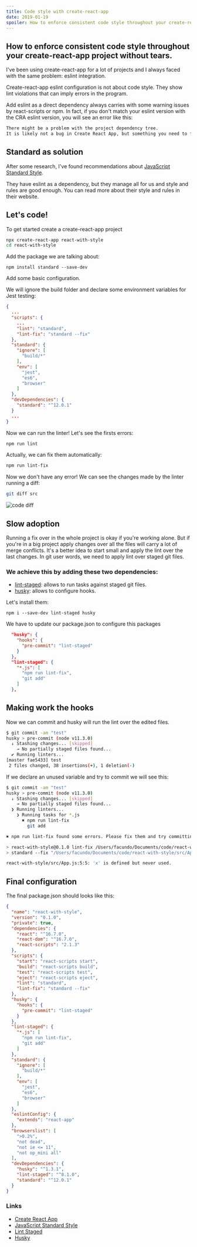 ```yaml
---
title: Code style with create-react-app
date: 2019-01-19
spoiler: How to enforce consistent code style throughout your create-react-app project without tears.
---
```


## How to enforce consistent code style throughout your create-react-app project without tears.

I've been using create-react-app for a lot of projects and I always faced with the same problem: eslint integration.

Create-react-app eslint configuration is not about code style. They show lint violations that can imply errors in the program.

Add eslint as a direct dependency always carries with some warning issues by react-scripts or npm.
In fact, if you don't match your eslint version with the CRA eslint version, you will see an error like this:

```bash
There might be a problem with the project dependency tree.
It is likely not a bug in Create React App, but something you need to fix locally.
```

## Standard as solution

After some research, I've found recommendations about [JavaScript Standard Style](https://standardjs.com/).

They have eslint as a dependency, but they manage all for us and style and rules are good enough.
You can read more about their style and rules in their website.


## Let's code!

To get started create a create-react-app project
```bash
npx create-react-app react-with-style
cd react-with-style
```

Add the package we are talking about:
```
npm install standard --save-dev

```

Add some basic configuration.

We will ignore the build folder and declare some environment variables for Jest testing:
```json
{
  ...
  "scripts": {
    ...
    "lint": "standard",
    "lint-fix": "standard --fix"
  },
  "standard": {
    "ignore": [
      "build/*"
    ],
    "env": [
      "jest",
      "es6",
      "browser"
    ]
  },
  "devDependencies": {
    "standard": "^12.0.1"
  }
  ...
}
```

Now we can run the linter! Let's see the firsts errors:
```bash
npm run lint
```

Actually, we can fix them automatically:
```bash
npm run lint-fix
```

Now we don't have any error! We can see the changes made by the linter running a diff:

```bash
git diff src
```
![code diff](./img/diff.png)


## Slow adoption

Running a fix over in the whole project is okay if you're working alone. But if you're in a big project apply changes over all the files will carry a lot of merge conflicts.
It's a better idea to start small and apply the lint over the last changes.
In git user words, we need to apply lint over staged git files.

### We achieve this by adding these two dependencies:

- [lint-staged](https://github.com/okonet/lint-staged): allows to run tasks against staged git files.
- [husky](https://github.com/typicode/husky): allows to configure hooks.

Let's install them:
```
npm i --save-dev lint-staged husky
```

We have to update our package.json to configure this packages

```json
  "husky": {
    "hooks": {
      "pre-commit": "lint-staged"
    }
  },
  "lint-staged": {
    "*.js": [
      "npm run lint-fix",
      "git add"
    ]
  },
```

## Making work the hooks

Now we can commit and husky will run the lint over the edited files.

```bash
$ git commit -am "test"                                                                                                    [18:52:02]
husky > pre-commit (node v11.3.0)
  ↓ Stashing changes... [skipped]
    → No partially staged files found...
  ✔ Running linters...
[master fae5433] test
 2 files changed, 38 insertions(+), 1 deletion(-)
```

If we declare an unused variable and try to commit we will see this:

```bash
$ git commit -am "test"                                                                                                    [18:53:49]
husky > pre-commit (node v11.3.0)
  ↓ Stashing changes... [skipped]
    → No partially staged files found...
  ❯ Running linters...
    ❯ Running tasks for *.js
      ✖ npm run lint-fix
        git add

✖ npm run lint-fix found some errors. Please fix them and try committing again.

> react-with-style@0.1.0 lint-fix /Users/facundo/Documents/code/react-with-style
> standard --fix "/Users/facundo/Documents/code/react-with-style/src/App.js"

react-with-style/src/App.js:5:5: 'x' is defined but never used.
```


## Final configuration

The final package.json should looks like this:

```json
{
  "name": "react-with-style",
  "version": "0.1.0",
  "private": true,
  "dependencies": {
    "react": "^16.7.0",
    "react-dom": "^16.7.0",
    "react-scripts": "2.1.3"
  },
  "scripts": {
    "start": "react-scripts start",
    "build": "react-scripts build",
    "test": "react-scripts test",
    "eject": "react-scripts eject",
    "lint": "standard",
    "lint-fix": "standard --fix"
  },
  "husky": {
    "hooks": {
      "pre-commit": "lint-staged"
    }
  },
  "lint-staged": {
    "*.js": [
      "npm run lint-fix",
      "git add"
    ]
  },
  "standard": {
    "ignore": [
      "build/*"
    ],
    "env": [
      "jest",
      "es6",
      "browser"
    ]
  },
  "eslintConfig": {
    "extends": "react-app"
  },
  "browserslist": [
    ">0.2%",
    "not dead",
    "not ie <= 11",
    "not op_mini all"
  ],
  "devDependencies": {
    "husky": "^1.3.1",
    "lint-staged": "^8.1.0",
    "standard": "^12.0.1"
  }
}
```

### Links
- [Create React App](https://facebook.github.io/create-react-app/)
- [JavaScript Standard Style](https://standardjs.com/)
- [Lint Staged](https://github.com/okonet/lint-staged)
- [Husky](https://github.com/typicode/husky)



